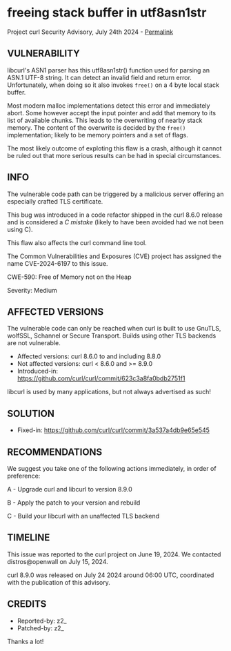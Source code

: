 freeing stack buffer in utf8asn1str
===================================

Project curl Security Advisory, July 24th 2024 -
[Permalink](https://curl.se/docs/CVE-2024-6197.html)

VULNERABILITY
-------------

libcurl's ASN1 parser has this utf8asn1str() function used for parsing an
ASN.1 UTF-8 string. It can detect an invalid field and return error.
Unfortunately, when doing so it also invokes `free()` on a 4 byte local stack
buffer.

Most modern malloc implementations detect this error and immediately abort.
Some however accept the input pointer and add that memory to its list of
available chunks. This leads to the overwriting of nearby stack memory. The
content of the overwrite is decided by the `free()` implementation; likely to
be memory pointers and a set of flags.

The most likely outcome of exploting this flaw is a crash, although it cannot
be ruled out that more serious results can be had in special circumstances.

INFO
----

The vulnerable code path can be triggered by a malicious server offering an
especially crafted TLS certificate.

This bug was introduced in a code refactor shipped in the curl 8.6.0 release
and is considered a *C mistake* (likely to have been avoided had we not been
using C).

This flaw also affects the curl command line tool.

The Common Vulnerabilities and Exposures (CVE) project has assigned the name
CVE-2024-6197 to this issue.

CWE-590: Free of Memory not on the Heap

Severity: Medium

AFFECTED VERSIONS
-----------------

The vulnerable code can only be reached when curl is built to use GnuTLS,
wolfSSL, Schannel or Secure Transport. Builds using other TLS backends are not
vulnerable.

- Affected versions: curl 8.6.0 to and including 8.8.0
- Not affected versions: curl < 8.6.0 and >= 8.9.0
- Introduced-in: https://github.com/curl/curl/commit/623c3a8fa0bdb2751f1

libcurl is used by many applications, but not always advertised as such!

SOLUTION
------------

- Fixed-in: https://github.com/curl/curl/commit/3a537a4db9e65e545

RECOMMENDATIONS
---------------

We suggest you take one of the following actions immediately, in order of
preference:

 A - Upgrade curl and libcurl to version 8.9.0

 B - Apply the patch to your version and rebuild

 C - Build your libcurl with an unaffected TLS backend

TIMELINE
---------

This issue was reported to the curl project on June 19, 2024. We contacted
distros@openwall on July 15, 2024.

curl 8.9.0 was released on July 24 2024 around 06:00 UTC, coordinated with
the publication of this advisory.

CREDITS
-------

- Reported-by: z2_
- Patched-by: z2_

Thanks a lot!
